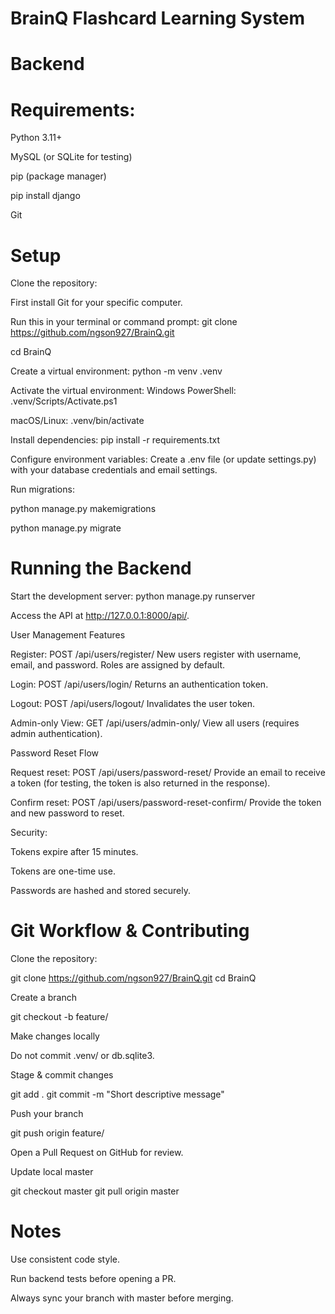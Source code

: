 # BrainQ Flashcard Learning System


# Backend

# Requirements:

Python 3.11+

MySQL (or SQLite for testing)

pip (package manager)

pip install django

Git


# Setup

Clone the repository: 

First install Git for your specific computer.

Run this in your terminal or command prompt: git clone https://github.com/ngson927/BrainQ.git

cd BrainQ


Create a virtual environment: python -m venv .venv

Activate the virtual environment: Windows PowerShell: .venv/Scripts/Activate.ps1


macOS/Linux: .venv/bin/activate


Install dependencies: pip install -r requirements.txt


Configure environment variables: Create a .env file (or update settings.py) with your database credentials and email settings.

Run migrations: 

python manage.py makemigrations

python manage.py migrate


# Running the Backend

Start the development server: python manage.py runserver

Access the API at http://127.0.0.1:8000/api/.

User Management Features

Register: POST /api/users/register/
New users register with username, email, and password. Roles are assigned by default.

Login: POST /api/users/login/
Returns an authentication token.

Logout: POST /api/users/logout/
Invalidates the user token.

Admin-only View: GET /api/users/admin-only/
View all users (requires admin authentication).

Password Reset Flow

Request reset: POST /api/users/password-reset/
Provide an email to receive a token (for testing, the token is also returned in the response).

Confirm reset: POST /api/users/password-reset-confirm/
Provide the token and new password to reset.

Security:

Tokens expire after 15 minutes.

Tokens are one-time use.

Passwords are hashed and stored securely.

# Git Workflow & Contributing

Clone the repository:

git clone https://github.com/ngson927/BrainQ.git
cd BrainQ


Create a branch

git checkout -b feature/<feature-name>


Make changes locally

Do not commit .venv/ or db.sqlite3.

Stage & commit changes

git add .
git commit -m "Short descriptive message"


Push your branch

git push origin feature/<feature-name>


Open a Pull Request on GitHub for review.

Update local master

git checkout master
git pull origin master

# Notes

Use consistent code style.

Run backend tests before opening a PR.

Always sync your branch with master before merging.
